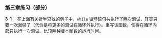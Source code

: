 ### 第三章练习（部分）

**3-1**： 在上面有关折半查找的例子中，`while` 循环语句共执行了两次测试，其实只要一次就够了（代价是将更多的测试在循环外执行）。重写该函数，使得在循环内部只执行一次测试。比较两种版本函数的运行时间。